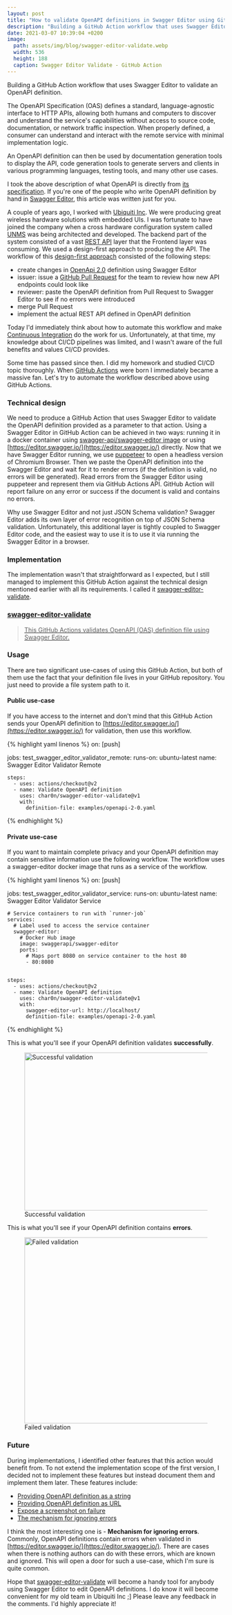 ```yaml
---
layout: post
title: "How to validate OpenAPI definitions in Swagger Editor using GitHub Actions"
description: "Building a GitHub Action workflow that uses Swagger Editor to validate an OpenAPI definition."
date: 2021-03-07 10:39:04 +0200
image:
  path: assets/img/blog/swagger-editor-validate.webp
  width: 536
  height: 188
  caption: Swagger Editor Validate - GitHub Action
---
```


<p class="lead">
  Building a GitHub Action workflow that uses Swagger Editor to validate an OpenAPI definition.
</p>

The OpenAPI Specification (OAS) defines a standard, language-agnostic interface to HTTP APIs,
allowing both humans and computers to discover and understand the service's capabilities without
access to source code, documentation, or network traffic inspection.
When properly defined, a consumer can understand and interact with the remote service with minimal implementation logic.

An OpenAPI definition can then be used by documentation generation tools to display the API, code generation
tools to generate servers and clients in various programming languages, testing tools, and many other use cases.

I took the above description of what OpenAPI is directly from [its specification](https://github.com/OAI/OpenAPI-Specification/blob/master/versions/3.1.0.md).
If you're one of the people who write OpenAPI definition by hand in [Swagger Editor](https://editor.swagger.io/), this article was written just for you.

A couple of years ago, I worked with [Ubiquiti Inc](https://www.ui.com/). We were producing great wireless hardware solutions
with embedded UIs. I was fortunate to have joined the company when a cross hardware configuration system
called [UNMS](https://unms.com/) was being architected and developed. The backend part of the system consisted of a vast [REST API](https://en.wikipedia.org/wiki/Representational_state_transfer) layer that 
the Frontend layer was consuming. We used a design-first approach to producing the API. The workflow of this 
[design-first approach](https://www.visual-paradigm.com/guide/development/code-first-vs-design-first) consisted of the following steps:

- create changes in [OpenApi 2.0](https://github.com/OAI/OpenAPI-Specification/blob/master/versions/2.0.md) definition using Swagger Editor
- issuer: issue a [GitHub Pull Request](https://docs.github.com/en/github/collaborating-with-issues-and-pull-requests/about-pull-requests) for the team to review how new API endpoints could look like
- reviewer: paste the OpenAPI definition from Pull Request to Swagger Editor to see if no errors were introduced
- merge Pull Request
- implement the actual REST API defined in OpenAPI definition

Today I'd immediately think about how to automate this workflow and make [Continuous Integration](https://en.wikipedia.org/wiki/Continuous_integration) do the work for us.
Unfortunately, at that time, my knowledge about CI/CD pipelines was limited, and I wasn't aware of the full benefits 
and values CI/CD provides.

Some time has passed since then. I did my homework and studied CI/CD topic thoroughly. When [GitHub Actions](https://github.com/features/actions) were born
I immediately became a massive fan. Let's try to automate the workflow described above using GitHub Actions.

### Technical design

We need to produce a GitHub Action that uses Swagger Editor to validate the OpenAPI definition provided
as a parameter to that action. Using a Swagger Editor in GitHub Action can be achieved in two ways:
running it in a docker container using [swagger-api/swagger-editor image](https://hub.docker.com/r/swaggerapi/swagger-editor/) or using [https://editor.swagger.io/](https://editor.swagger.io/) directly.
Now that we have Swagger Editor running, we use [puppeteer](https://pptr.dev/) to open a headless version of Chromium Browser.
Then we paste the OpenAPI definition into the Swagger Editor and wait for it to render errors
(if the definition is valid, no errors will be generated). Read errors from the Swagger Editor using puppeteer 
and represent them via GitHub Actions API. GitHub Action will report failure on any error or success if
the document is valid and contains no errors.

Why use Swagger Editor and not just JSON Schema validation? Swagger Editor adds its own layer of error recognition on top of JSON Schema validation.
Unfortunately, this additional layer is tightly coupled to Swagger Editor code, and the easiest way to use it is to use it via running
the Swagger Editor in a browser.

### Implementation

The implementation wasn't that straightforward as I expected, but I still managed to implement this GitHub Action
against the technical design mentioned earlier with all its requirements. I called it [swagger-editor-validate](https://github.com/char0n/swagger-editor-validate).

<div class="list-group mb-3">
  <a href="https://github.com/char0n/swagger-editor-validate" class="list-group-item list-group-item-action">
    <div class="d-flex w-100 justify-content-between">
      <h3 class="h5 mb-1"><i class="fab fa-github"></i> swagger-editor-validate</h3>
    </div>
    <blockquote class="blockquote fs-6 mb-1">
      This GitHub Actions validates OpenAPI (OAS) definition file using Swagger Editor.
    </blockquote>
    <script type="application/ld+json">
      {
        "@context": "https://schema.org",
        "@type": "SoftwareSourceCode",
        "author": { "@id": "{{ site.url }}" },
        "name": "swagger-editor-validate",
        "abstract": "This GitHub Actions validates OpenAPI (OAS) definition file using Swagger Editor.",
        "codeRepository": "https://github.com/char0n/swagger-editor-validate"
      }
    </script>
  </a>
</div>

### Usage

There are two significant use-cases of using this GitHub Action, but both of them use the fact that your definition
file lives in your GitHub repository. You just need to provide a file system path to it.

#### Public use-case

If you have access to the internet and don't mind that this GitHub Action sends your OpenAPI definition to 
[https://editor.swagger.io/](https://editor.swagger.io/) for validation, then use this workflow.

{% highlight yaml linenos %}
on: [push]

jobs:
  test_swagger_editor_validator_remote:
    runs-on: ubuntu-latest
    name: Swagger Editor Validator Remote

    steps:
      - uses: actions/checkout@v2
      - name: Validate OpenAPI definition
        uses: char0n/swagger-editor-validate@v1
        with:
          definition-file: examples/openapi-2-0.yaml
{% endhighlight %}

#### Private use-case

If you want to maintain complete privacy and your OpenAPI definition may contain sensitive information 
use the following workflow. The workflow uses a swagger-editor docker image that runs as a service of the workflow.

{% highlight yaml linenos %}
on: [push]


jobs:
  test_swagger_editor_validator_service:
    runs-on: ubuntu-latest
    name: Swagger Editor Validator Service

    # Service containers to run with `runner-job`
    services:
      # Label used to access the service container
      swagger-editor:
        # Docker Hub image
        image: swaggerapi/swagger-editor
        ports:
          # Maps port 8080 on service container to the host 80
          - 80:8080


    steps:
      - uses: actions/checkout@v2
      - name: Validate OpenAPI definition
        uses: char0n/swagger-editor-validate@v1
        with:
          swagger-editor-url: http://localhost/
          definition-file: examples/openapi-2-0.yaml
{% endhighlight %}

This is what you'll see if your OpenAPI definition validates **successfully**.

<figure class="figure">
  <img src="{% link assets/img/blog/swagger-editor-validate-success.webp %}" width="1149" height="365" class="figure-img rounded mx-auto d-block img-fluid" alt="Successful validation" />
  <figcaption class="figure-caption text-center">Successful validation</figcaption>
</figure>

This is what you'll see if your OpenAPI definition contains **errors**.

<figure class="figure">
  <img src="{% link assets/img/blog/swagger-editor-validate-errors.webp %}" width="1218" height="430" class="figure-img rounded mx-auto d-block img-fluid" alt="Failed validation" />
  <figcaption class="figure-caption text-center">Failed validation</figcaption>
</figure>

### Future

During implementations, I identified other features that this action would benefit from.
To not extend the implementation scope of the first version, I decided not to implement these features but instead document them and implement them later.
These features include:

- [Providing OpenAPI definition as a string](https://github.com/char0n/swagger-editor-validate/issues/1)
- [Providing OpenAPI definition as URL](https://github.com/char0n/swagger-editor-validate/issues/2)
- [Expose a screenshot on failure](https://github.com/char0n/swagger-editor-validate/issues/4)
- [The mechanism for ignoring errors](https://github.com/char0n/swagger-editor-validate/issues/3)

I think the most interesting one is - **Mechanism for ignoring errors**. Commonly, OpenAPI definitions 
contain errors when validated in [https://editor.swagger.io/](https://editor.swagger.io/). There are cases when there is nothing authors can do 
with these errors, which are known and ignored. This will open a door for such a use-case,
which I'm sure is quite common.

Hope that [swagger-editor-validate](https://github.com/char0n/swagger-editor-validate) will become a handy tool for anybody using Swagger Editor to edit OpenAPI definitions.
I do know it will become convenient for my old team in Ubiquiti Inc ;] Please leave any feedback in the comments. I'd highly appreciate it!